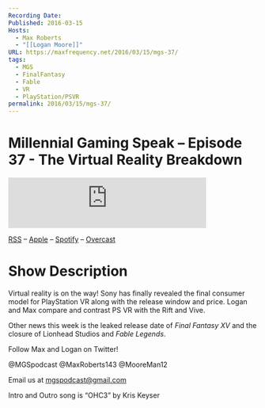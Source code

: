 ```yaml
---
Recording Date: 
Published: 2016-03-15
Hosts:
  - Max Roberts
  - "[[Logan Moore]]"
URL: https://maxfrequency.net/2016/03/15/mgs-37/
tags:
  - MGS
  - FinalFantasy
  - Fable
  - VR
  - PlayStation/PSVR
permalink: 2016/03/15/mgs-37/
---
```

# Millennial Gaming Speak – Episode 37 - The Virtual Reality Breakdown

<iframe src="https://podcasters.spotify.com/pod/show/millennialgamingspeak/embed/episodes/Episode-37-The-Virtual-Reality-Breakdown-e1adhr1/a-a6ts40d" height="102px" width="400px" frameborder="0" scrolling="no"></iframe>

[RSS](https://anchor.fm/s/74aa3858/podcast/rss) – [Apple](https://podcasts.apple.com/us/podcast/episode-3-gdc-wrap-up/id1000915981?i=1000542222515) – [Spotify](https://open.spotify.com/episode/7wePXT4Bt22LWifVLx3n8y) – [Overcast](https://overcast.fm/+EtIgeWxEU)
# Show Description 

Virtual reality is on the way! Sony has finally revealed the final consumer model for PlayStation VR along with the release window and price. Logan and Max compare and contrast PS VR with the Rift and Vive.

Other news this week is the leaked release date of *Final Fantasy XV* and the closure of Lionhead Studios and *Fable Legends*.

Follow Max and Logan on Twitter!

@MGSpodcast
@MaxRoberts143
@MooreMan12

Email us at mgspodcast@gmail.com

Intro and Outro song is “OHC3” by Kris Keyser